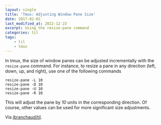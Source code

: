 ```yaml
---
layout: single
title: 'Tmux: Adjusting Window Pane Size'
date: 2017-02-02
last_modified_at: 2022-12-23
excerpt: Using the resize-pane command
categories: til
tags:
    - til
    - tmux
---
```


In tmux, the size of window panes can be adjusted incrementally with the
`resize-pane` command. For instance, to resize a pane in any direction
(left, down, up, and right), use one of the following commands

```tmux
resize-pane -L 10
resize-pane -D 10
resize-pane -U 10
resize-pane -R 10
```

This will adjust the pane by _10_ units in the corresponding direction. Of
course, other values can be used for more significant size adjustments.

Via [jbranchaud/til](https://github.com/jbranchaud/til).
